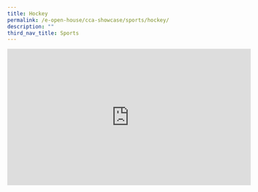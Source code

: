 ```yaml
---
title: Hockey
permalink: /e-open-house/cca-showcase/sports/hockey/
description: ""
third_nav_title: Sports
---
```

<div align="center"><iframe allowfullscreen="" allow="accelerometer; autoplay; clipboard-write; encrypted-media; gyroscope; picture-in-picture; web-share" frameborder="0" title="YouTube video player" src="https://www.youtube.com/embed/_VFkQM7lo9Y" height="315" width="560"></iframe></div>